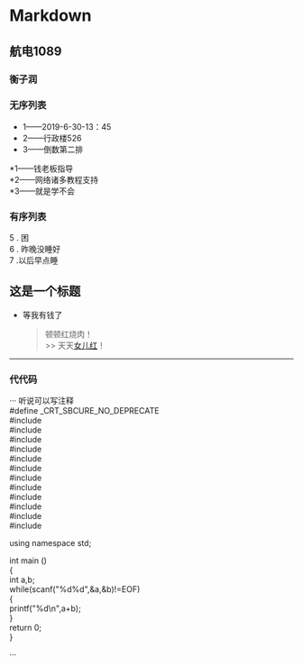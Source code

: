 # Markdown  
## 航电1089  
### 衡子润    

### 无序列表       
* 1——2019-6-30-13：45     
* 2——行政楼526    
* 3——倒数第二排     

*1——钱老板指导       
*2——网络诸多教程支持     
*3——就是学不会      

### 有序列表     
5 . 困     
6 . 昨晚没睡好       
7  .以后早点睡         

## 这是一个标题      
* 等我有钱了     
     > 顿顿红烧肉！       
     	>> 天天[女儿红](https://www.baidu.com)！       

***************************************************         
###  代代码     
··· 听说可以写注释    
#define _CRT_SBCURE_NO_DEPRECATE      
#include <set>    
#include <cmath>     
#include <queue>       
#include <stack>          
#include <vector>         
#include <string>                   
#include <cstdio>         
#include <cstdlib>        
#include <cstring>       
#include <iostream>          
#include <algorithm>        
#include <functional>       

using namespace std;    

int main ()      
{        
    int a,b;            
while(scanf("%d%d",&a,&b)!=EOF)       
{        
    printf("%d\n",a+b);        
}             
return 0;      
}        
 
···        

